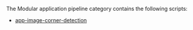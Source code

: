 The Modular application pipeline category contains the following scripts:

- [app-image-corner-detection](https://github.com/anandhu-eng/cm4mlops/tree/mlperf-inference/script/app-image-corner-detection/README.md)
